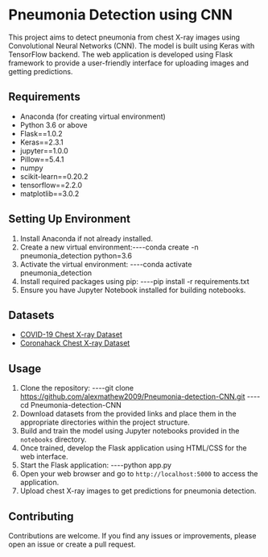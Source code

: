 # Pneumonia Detection using CNN

This project aims to detect pneumonia from chest X-ray images using Convolutional Neural Networks (CNN). The model is built using Keras with TensorFlow backend. The web application is developed using Flask framework to provide a user-friendly interface for uploading images and getting predictions.

## Requirements
- Anaconda (for creating virtual environment)
- Python 3.6 or above
- Flask==1.0.2
- Keras==2.3.1
- jupyter==1.0.0
- Pillow==5.4.1
- numpy
- scikit-learn==0.20.2
- tensorflow==2.2.0
- matplotlib==3.0.2

## Setting Up Environment
1. Install Anaconda if not already installed.
2. Create a new virtual environment:----conda create -n pneumonia_detection python=3.6
3. Activate the virtual environment:
----conda activate pneumonia_detection	
4. Install required packages using pip:
----pip install -r requirements.txt
5. Ensure you have Jupyter Notebook installed for building notebooks.

## Datasets
- [COVID-19 Chest X-ray Dataset](https://github.com/ieee8023/covid-chestxray-dataset)
- [Coronahack Chest X-ray Dataset](https://www.kaggle.com/datasets/praveengovi/coronahack-chest-xraydataset)

## Usage
1. Clone the repository:
----git clone https://github.com/alexmathew2009/Pneumonia-detection-CNN.git
----cd Pneumonia-detection-CNN
2. Download datasets from the provided links and place them in the appropriate directories within the project structure.
3. Build and train the model using Jupyter notebooks provided in the `notebooks` directory.
4. Once trained, develop the Flask application using HTML/CSS for the web interface.
5. Start the Flask application:
----python app.py
6. Open your web browser and go to `http://localhost:5000` to access the application.
7. Upload chest X-ray images to get predictions for pneumonia detection.	

## Contributing
Contributions are welcome. If you find any issues or improvements, please open an issue or create a pull request.
